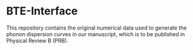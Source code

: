 # BTE-Interface
This repository contains the original numerical data used to generate the phonon dispersion curves in our manuscript, which is to be published in Physical Review B (PRB).
